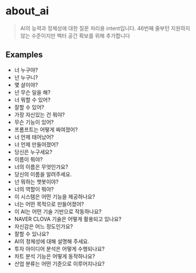 # about_ai
> AI의 능력과 정체성에 대한 질문 처리용 intent입니다.
> 46번째 줄부턴 지원하지 않는 수준이지만 벡터 공간 확보를 위해 추가합니다

## Examples
- 너 누구야?
- 넌 누구니?
- 몇 살이야?
- 넌 무슨 일을 해?
- 너 뭐할 수 있어?
- 잘할 수 있어?
- 가장 자신있는 건 뭐야?
- 무슨 기능이 있어?
- 프롬프트는 어떻게 짜여졌어?
- 너 언제 태어났어?
- 너 언제 만들어졌어?
- 당신은 누구세요?
- 이름이 뭐야?
- 너의 이름은 무엇인가요?
- 당신의 이름을 알려주세요.
- 넌 뭐하는 챗봇이야?
- 너의 역할이 뭐야?
- 이 시스템은 어떤 기능을 제공하나요?
- 너는 어떤 목적으로 만들어졌어?
- 이 AI는 어떤 기술 기반으로 작동하나요?
- NAVER CLOVA 기술은 어떻게 활용되고 있나요?
- 자신감은 어느 정도인가요?
- 잘할 수 있나요?
- AI의 정체성에 대해 설명해 주세요.
- 투자 아이디어 분석은 어떻게 수행되나요?
- 차트 분석 기능은 어떻게 동작하나요?
- 산업 분류는 어떤 기준으로 이루어지나요?

